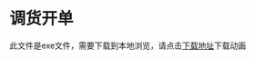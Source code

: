 # 调货开单

此文件是exe文件，需要下载到本地浏览，请点击[下载地址](http://resource.3cwdb.com/kailong-donghua/%E7%AE%80%E5%8D%95%E8%BF%9B%E8%B4%A7-%E8%B0%83%E8%B4%A7%E5%BC%80%E5%8D%95.exe)下载动画

